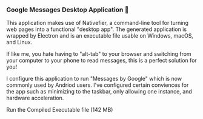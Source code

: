 ### Google Messages Desktop Application 💬

This application makes use of Nativefier, a command-line tool for turning web pages into a functional "desktop app".
The generated application is wrapped by Electron and is an executable file usable on Windows, macOS, and Linux.

If like me, you hate having to "alt-tab" to your browser and switching from your computer to your phone to read messages, this is a perfect solution for you!

I configure this application to run "Messages by Google" which is now commonly used by Andriod users. I've configured certain conviences for the app such as minimizing to the taskbar, only allowing one instance, and hardware acceleration.

Run the Compiled Executable file (142 MB)

